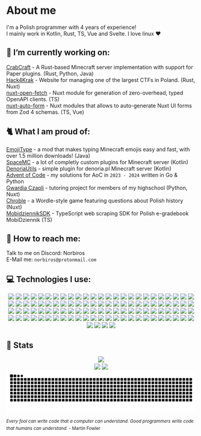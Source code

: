 # About me
<!-- I started around May 2021 -->
I'm a Polish programmer with 4 years of experience!\
I mainly work in Kotlin, Rust, TS, Vue and Svelte. I love linux ❤️

## 🔭 I’m currently working on:
[CrabCraft](https://github.com/CrabCraftDev) - A Rust-based Minecraft server implementation with support for Paper plugins. (Rust, Python, Java)<br>
[Hack4Krak](https://github.com/Hack4Krak) - Website for managing one of the largest CTFs in Poland. (Rust, Nuxt)<br>
[nuxt-open-fetch](https://github.com/Norbiros/nuxt-open-fetch) - Nuxt module for generation of zero-overhead, typed OpenAPI clients. (TS)<br>
[nuxt-auto-form](https://github.com/Norbiros/nuxt-auto-form) - Nuxt modules that allows to auto-generate Nuxt UI forms from Zod 4 schemas. (TS, Vue)<br>

## 🐈 What I am proud of:
[EmojiType](https://github.com/Norbiros/emojitype) - a mod that makes typing Minecraft emojis easy and fast, with over 1.5 million downloads! (Java)\
[SpaceMC](https://github.com/SpaceMC-EU/) - a lot of completly custom plugins for Minecraft server (Kotlin)\
[DenoriaUtils](https://github.com/Norbiros/DenoriaUtils) - simple plugin for denoria.pl Minecraft server (Kotlin)\
[Advent of Code](https://github.com/Norbiros/AoC2024) - my solutions for AoC in `2023 - 2024` written in Go & Python\
[Gwardia Czapli](https://github.com/Gwardia-Czapli) - tutoring project for members of my highschool (Python, Nuxt)\
[Chroble](https://github.com/Norbiros/chroble) - a Wordle-style game featuring questions about Polish history (Nuxt)\
[MobidziennikSDK](https://github.com/Norbiros/MobidziennikSDK) - TypeScript web scraping SDK for Polish e-gradebook MobiDziennik (TS)

## 📯 How to reach me:
Talk to me on Discord: Norbiros\
E-Mail me: `norbiros@protonmail.com`

## 💻 Technologies I use:
<p align=center>
  <img src="https://img.shields.io/badge/Gentoo-54487A?style=for-the-badge&logo=gentoo&logoColor=white"/>
  <img src="https://img.shields.io/badge/TensorFlow-FF6F00?style=for-the-badge&logo=tensorflow&logoColor=white"/>
  <img src="https://img.shields.io/badge/Hetzner-D50C2D?style=for-the-badge&logo=hetzner&logoColor=white"/>
  <img src="https://img.shields.io/badge/Jenkins-49728B?style=for-the-badge&logo=jenkins&logoColor=white"/>
  <img src="https://img.shields.io/badge/Kubernetes-3069DE?style=for-the-badge&logo=kubernetes&logoColor=white"/>
  <img src="https://img.shields.io/badge/MariaDB-003545?style=for-the-badge&logo=mariadb&logoColor=white"/>
  <img src="https://img.shields.io/badge/MongoDB-4EA94B?style=for-the-badge&logo=mongodb&logoColor=white"/>
  <img src="https://img.shields.io/badge/Sqlite-003B57?style=for-the-badge&logo=sqlite&logoColor=white"/>
  <img src="https://img.shields.io/badge/PostgreSQL-316192?style=for-the-badge&logo=postgresql&logoColor=white"/>
  <img src="https://img.shields.io/badge/rabbitmq-%23FF6600.svg?&style=for-the-badge&logo=rabbitmq&logoColor=white"/>
  <img src="https://img.shields.io/badge/Supabase-181818?style=for-the-badge&logo=supabase&logoColor=white"/>
  <img src="https://img.shields.io/badge/MDN_Web_Docs-black?style=for-the-badge&logo=mdnwebdocs&logoColor=white"/>
  <img src="https://img.shields.io/badge/apache_maven-C71A36?style=for-the-badge&logo=apachemaven&logoColor=white"/>
  <img src="https://img.shields.io/badge/Astro-0C1222?style=for-the-badge&logo=astro&logoColor=FDFDFE"/>
  <img src="https://img.shields.io/badge/axios-671ddf?&style=for-the-badge&logo=axios&logoColor=white"/>
  <img src="https://img.shields.io/badge/Bevy-232326?style=for-the-badge&logo=bevy&logoColor=white"/>
  <img src="https://img.shields.io/badge/bun-282a36?style=for-the-badge&logo=bun&logoColor=fbf0df"/>
  <img src="https://img.shields.io/badge/chai-A30701?style=for-the-badge&logo=chai&logoColor=white"/>
  <img src="https://img.shields.io/badge/CMake-064F8C?style=for-the-badge&logo=cmake&logoColor=white"/>
  <img src="https://img.shields.io/badge/Docker-2CA5E0?style=for-the-badge&logo=docker&logoColor=white"/>
  <img src="https://img.shields.io/badge/Django-092E20?style=for-the-badge&logo=django&logoColor=green"/>
  <img src="https://img.shields.io/badge/Express%20js-000000?style=for-the-badge&logo=express&logoColor=white"/>
  <img src="https://img.shields.io/badge/fastify-202020?style=for-the-badge&logo=fastify&logoColor=white"/>
  <img src="https://img.shields.io/badge/fastapi-109989?style=for-the-badge&logo=FASTAPI&logoColor=white"/>
  <img src="https://img.shields.io/badge/Flask-000000?style=for-the-badge&logo=flask&logoColor=white"/>
  <img src="https://img.shields.io/badge/Godot-478CBF?style=for-the-badge&logo=GodotEngine&logoColor=white"/>
  <img src="https://img.shields.io/badge/GraphQl-E10098?style=for-the-badge&logo=graphql&logoColor=white"/>
  <img src="https://img.shields.io/badge/Hugo-FF4088?style=for-the-badge&logo=hugo&logoColor=white"/>
  <img src="https://img.shields.io/badge/Jest-C21325?style=for-the-badge&logo=jest&logoColor=white"/>
  <img src="https://img.shields.io/badge/Jupyter-F37626.svg?&style=for-the-badge&logo=Jupyter&logoColor=white"/>
  <img src="https://img.shields.io/badge/JWT-000000?style=for-the-badge&logo=JSON%20web%20tokens&logoColor=white"/>
  <img src="https://img.shields.io/badge/kubernetes-326ce5.svg?&style=for-the-badge&logo=kubernetes&logoColor=white"/>
  <img src="https://img.shields.io/badge/Markdown-000000?style=for-the-badge&logo=markdown&logoColor=white"/>
  <img src="https://img.shields.io/badge/Material%20UI-007FFF?style=for-the-badge&logo=mui&logoColor=white"/>
  <img src="https://img.shields.io/badge/Mocha-8D6748?style=for-the-badge&logo=Mocha&logoColor=white"/>
  <img src="https://img.shields.io/badge/Nginx-009639?style=for-the-badge&logo=nginx&logoColor=white"/>
  <img src="https://img.shields.io/badge/ngrok-140648?style=for-the-badge&logo=Ngrok&logoColor=white"/>
  <img src="https://img.shields.io/badge/Node%20js-339933?style=for-the-badge&logo=nodedotjs&logoColor=white"/>
  <img src="https://img.shields.io/badge/npm-CB3837?style=for-the-badge&logo=npm&logoColor=white"/>
  <img src="https://img.shields.io/badge/nuxt%20js-00C58E?style=for-the-badge&logo=nuxtdotjs&logoColor=white"/>
  <img src="https://img.shields.io/badge/OpenJDK-ED8B00?style=for-the-badge&logo=openjdk&logoColor=white"/>
  <img src="https://img.shields.io/badge/pnpm-yellow?style=for-the-badge&logo=pnpm&logoColor=white"/>
  <img src="https://img.shields.io/badge/pypi-3775A9?style=for-the-badge&logo=pypi&logoColor=white"/>
  <img src="https://img.shields.io/badge/redis-CC0000.svg?&style=for-the-badge&logo=redis&logoColor=white"/>
  <img src="https://img.shields.io/badge/Rust-000000?style=for-the-badge&logo=rust&logoColor=white"/>
  <img src="https://img.shields.io/badge/Sass-CC6699?style=for-the-badge&logo=sass&logoColor=white"/>
  <img src="https://img.shields.io/badge/shadcn%2Fui-000000?style=for-the-badge&logo=shadcnui&logoColor=white"/>
  <img src="https://img.shields.io/badge/Shell_Script-121011?style=for-the-badge&logo=gnu-bash&logoColor=white"/>
  <img src="https://img.shields.io/badge/SvelteKit-FF3E00?style=for-the-badge&logo=Svelte&logoColor=white"/>
  <img src="https://img.shields.io/badge/Swagger-85EA2D?style=for-the-badge&logo=Swagger&logoColor=white"/>
  <img src="https://img.shields.io/badge/Tailwind_CSS-38B2AC?style=for-the-badge&logo=tailwind-css&logoColor=white"/>
  <img src="https://img.shields.io/badge/Tauri-FFC131?style=for-the-badge&logo=Tauri&logoColor=white"/>
  <img src="https://img.shields.io/badge/ThreeJs-black?style=for-the-badge&logo=three.js&logoColor=white"/>
  <img src="https://img.shields.io/badge/ts--node-3178C6?style=for-the-badge&logo=ts-node&logoColor=white"/>
  <img src="https://img.shields.io/badge/Vite-B73BFE?style=for-the-badge&logo=vite&logoColor=FFD62E"/>
  <img src="https://img.shields.io/badge/Vitest-%236E9F18?style=for-the-badge&logo=Vitest&logoColor=%23fcd703"/>
  <img src="https://img.shields.io/badge/Vue%20js-35495E?style=for-the-badge&logo=vuedotjs&logoColor=4FC08D"/>
  <img src="https://img.shields.io/badge/Android_Studio-3DDC84?style=for-the-badge&logo=android-studio&logoColor=white"/>
  <img src="https://img.shields.io/badge/CLion-000000?style=for-the-badge&logo=clion&logoColor=white"/>
  <img src="https://img.shields.io/badge/IntelliJ_IDEA-000000.svg?style=for-the-badge&logo=intellij-idea&logoColor=white"/>
  <img src="https://img.shields.io/badge/NeoVim-%2357A143.svg?&style=for-the-badge&logo=neovim&logoColor=white"/>
  <img src="https://img.shields.io/badge/PyCharm-000000.svg?&style=for-the-badge&logo=PyCharm&logoColor=white"/>
  <img src="https://img.shields.io/badge/WebStorm-000000?style=for-the-badge&logo=WebStorm&logoColor=white"/>
  <img src="https://img.shields.io/badge/Editor%20Config-E0EFEF?style=for-the-badge&logo=editorconfig&logoColor=000"/>
  <img src="https://img.shields.io/badge/C%2B%2B-00599C?style=for-the-badge&logo=c%2B%2B&logoColor=white"/>
  <img src="https://img.shields.io/badge/CSS3-1572B6?style=for-the-badge&logo=css3&logoColor=white"/>
  <img src="https://img.shields.io/badge/Go-00ADD8?style=for-the-badge&logo=go&logoColor=white"/>
  <img src="https://img.shields.io/badge/HTML5-E34F26?style=for-the-badge&logo=html5&logoColor=white"/>
  <img src="https://img.shields.io/badge/JavaScript-323330?style=for-the-badge&logo=javascript&logoColor=F7DF1E"/>
  <img src="https://img.shields.io/badge/Kotlin-B125EA?style=for-the-badge&logo=kotlin&logoColor=white"/>
  <img src="https://img.shields.io/badge/Numpy-777BB4?style=for-the-badge&logo=numpy&logoColor=white"/>
  <img src="https://img.shields.io/badge/Pandas-2C2D72?style=for-the-badge&logo=pandas&logoColor=white"/>
  <img src="https://img.shields.io/badge/Python-FFD43B?style=for-the-badge&logo=python&logoColor=blue"/>
  <img src="https://img.shields.io/badge/Scratch-4D97FF?style=for-the-badge&logo=Scratch&logoColor=white"/>
  <img src="https://img.shields.io/badge/TypeScript-007ACC?style=for-the-badge&logo=typescript&logoColor=white"/>
  <img src="https://img.shields.io/badge/WebAssembly-654FF0?style=for-the-badge&logo=WebAssembly&logoColor=white"/>
  <img src="https://img.shields.io/badge/eslint-3A33D1?style=for-the-badge&logo=eslint&logoColor=white"/>
  <img src="https://img.shields.io/badge/Obsidian-483699?style=for-the-badge&logo=Obsidian&logoColor=white"/>
  <img src="https://img.shields.io/badge/drizzle-C5F74F?style=for-the-badge&logo=drizzle&logoColor=black"/>
  <img src="https://img.shields.io/badge/Prisma-3982CE?style=for-the-badge&logo=Prisma&logoColor=white"/>
  <img src="https://img.shields.io/badge/Android-3DDC84?style=for-the-badge&logo=android&logoColor=white"/>
  <img src="https://img.shields.io/badge/Arch_Linux-1793D1?style=for-the-badge&logo=arch-linux&logoColor=white"/>
  <img src="https://img.shields.io/badge/Linux-FCC624?style=for-the-badge&logo=linux&logoColor=black"/>
  <img src="https://img.shields.io/badge/Tails%20-56347C?&style=for-the-badge&logo=tails&logoColor=white"/>
  <img src="https://img.shields.io/badge/micro:bit-00ED00?style=for-the-badge&logo=micro:bit&logoColor=white"/>
  <img src="https://img.shields.io/badge/Raspberry%20Pi-A22846?style=for-the-badge&logo=Raspberry%20Pi&logoColor=white"/>
  <img src="https://img.shields.io/badge/Snyk-4C4A73?style=for-the-badge&logo=snyk&logoColor=white"/>
  <img src="https://img.shields.io/badge/metasploit-2596CD?style=for-the-badge&logo=metasploit&logoColor=white"/>
  <img src="https://img.shields.io/badge/GitHub-100000?style=for-the-badge&logo=github&logoColor=white"/>
  <img src="https://img.shields.io/badge/Signal-3A76F0?style=for-the-badge&logo=signal&logoColor=white"/>
  <img src="https://img.shields.io/badge/Grafana-F2F4F9?style=for-the-badge&logo=grafana&logoColor=orange&labelColor=F2F4F9"/>
  <img src="https://img.shields.io/badge/Lighthouse-F44B21?style=for-the-badge&logo=Lighthouse&logoColor=white"/>
  <img src="https://img.shields.io/badge/F%20Droid-1976D2?style=for-the-badge&logo=f-droid&logoColor=white"/>
  <img src="https://img.shields.io/badge/GIT-E44C30?style=for-the-badge&logo=git&logoColor=white"/>
  <img src="https://img.shields.io/badge/GNU%20Bash-4EAA25?style=for-the-badge&logo=GNU%20Bash&logoColor=white"/>
  <img src="https://img.shields.io/badge/Firefox_Browser-FF7139?style=for-the-badge&logo=Firefox-Browser&logoColor=white"/>
  <img src="https://img.shields.io/badge/Tor_Browser-7D4698?style=for-the-badge&logo=Tor-Browser&logoColor=white"/>
  <img src="https://img.shields.io/badge/Github%20Actions-282a2e?style=for-the-badge&logo=githubactions&logoColor=367cfe"/>
  <img src="https://img.shields.io/badge/Heroku-430098?style=for-the-badge&logo=heroku&logoColor=white"/>
  <img src="https://img.shields.io/badge/gradle-02303A?style=for-the-badge&logo=gradle&logoColor=white"/>
  <img src="https://img.shields.io/badge/dependabot-025E8C?style=for-the-badge&logo=dependabot&logoColor=white"/>
  <img src="https://img.shields.io/badge/Flutter-%2302569B.svg?style=for-the-badge&logo=Flutter&logoColor=white"/>
  <img src="https://img.shields.io/badge/c++-%2300599C.svg?style=for-the-badge&logo=c%2B%2B&logoColor=white"/>
  <img src="https://img.shields.io/badge/F_Droid-1976D2?style=for-the-badge&logo=f-droid&logoColor=white"/>
</p>

## 🧪 Stats

<p align=center>
  <picture>
    <source 
      srcset="https://github-readme-streak-stats.herokuapp.com/?user=Norbiros&theme=dark&hide_border=true"
      media="(prefers-color-scheme: dark)"
    />
    <img src="https://github-readme-streak-stats.herokuapp.com/?user=Norbiros&hide_border=true" />
  </picture>
  <br>
  <picture>
    <source 
      srcset="https://github-readme-stats.vercel.app/api?username=Norbiros&theme=dark&include_all_commits=true&show_icons=true&hide=commits"
      media="(prefers-color-scheme: dark)"
    />
    <img src="https://github-readme-stats.vercel.app/api?username=Norbiros&show_icons=true&hide_border=true&include_all_commits=true&hide=commits" />
  </picture>
  <picture>
    <source 
      srcset="https://github-readme-stats.vercel.app/api/top-langs/?username=Norbiros&theme=dark&layout=compact&hide_border=true"
      media="(prefers-color-scheme: dark)"
    />
    <img src="https://github-readme-stats.vercel.app/api/top-langs/?username=Norbiros&layout=compact&hide_border=true" />
  </picture>
  <picture>
    <source media="(prefers-color-scheme: dark)" srcset="https://raw.githubusercontent.com/Norbiros/Norbiros/output/github-contribution-grid-snake-dark.svg" />
    <img alt="github-snake" src="https://raw.githubusercontent.com/Norbiros/Norbiros/output/github-contribution-grid-snake.svg" />
  </picture>
</p>

<sup>*Every fool can write code that a computer can understand. Good programmers write code that humans can understand.* - Martin Fowler</sup>
